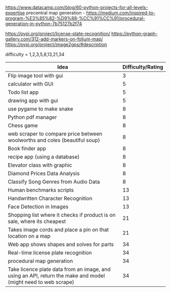 https://www.datacamp.com/blog/60-python-projects-for-all-levels-expertise
precentral map generation - https://medium.com/inspired-to-program-%E3%85%82-%D9%88-%CC%91%CC%91/procedural-generation-in-python-7b75127b2f74

https://pypi.org/project/license-plate-recognition/
https://python-graph-gallery.com/312-add-markers-on-folium-map/
https://pypi.org/project/image2gps/#description

difficulty = 1,2,3,5,8,13,21,34

| **Idea**                                                                                                      | **Difficulty/Rating** |
| ------------------------------------------------------------------------------------------------------------- | --------------------- |
| Flip image tool with gui                                                                                      | 3                     |
| calculator with GUI                                                                                           | 5                     |
| Todo list app                                                                                                 | 5                     |
| drawing app with gui                                                                                          | 5                     |
| use pygame to make snake                                                                                      | 8                     |
| Python pdf manager                                                                                            | 8                     |
| Chess game                                                                                                    | 8                     |
| web scraper to compare price between woolworths and coles (beautiful soup)                                    | 8                     |
| Book finder app                                                                                               | 8                     |
| recipe app (using a database)                                                                                 | 8                     |
| Elevator class with graphic                                                                                   | 8                     |
| Diamond Prices Data Analysis                                                                                  | 8                     |
| Classify Song Genres from Audio Data                                                                          | 8                     |
| Human benchmarks scripts                                                                                      | 13                    |
| Handwritten Character Recognition                                                                             | 13                    |
| Face Detection in Images                                                                                      | 13                    |
| Shopping list where it checks if product is on sale, where its cheapest                                       | 21                    |
| Takes image cords and place a pin on that location on a map                                                   | 21                    |
| Web app shows shapes and solves for parts                                                                     | 34                    |
| Real-time license plate recognition                                                                           | 34                    |
| procedural map generation                                                                                     | 34                    |
| Take licence plate data from an image, and using an API, return the make and model (might need to web scrape) | 34                    |
